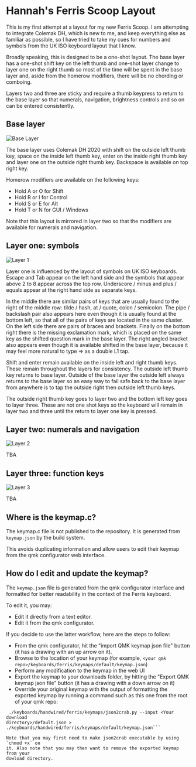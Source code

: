 # Hannah's Ferris Scoop Layout

This is my first attempt at a layout for my new Ferris Scoop. I am attempting to
integrate Colemak DH, which is new to me, and keep everything else as familiar
as possible, so I have tried to take my cues for numbers and symbols from the UK
ISO keyboard layout that I know.

Broadly speaking, this is designed to be a one-shot layout. The base layer has a
one-shot shift key on the left thumb and one-shot layer change to layer one on
the right thumb so most of the time will be spent in the base layer and, aside
from the homerow modifiers, there will be no chording or comboing.

Layers two and three are sticky and require a thumb keypress to return to the
base layer so that numerals, navigation, brightness controls and so on can be
entered consistently.

## Base layer

![Base Layer](https://i.imgur.com/k3AQIGt.png)

The base layer uses Colemak DH 2020 with shift on the outside left thumb key,
space on the inside left thumb key, enter on the inside right thumb key and
layer one on the outside right thumb key. Backspace is available on top right
key.

Homerow modifiers are available on the following keys:

* Hold A or O for Shift
* Hold R or I for Control
* Hold S or E for Alt
* Hold T or N for GUI / Windows

Note that this layout is mirrored in layer two so that the modifiers are
available for numerals and navigation.

## Layer one: symbols

![Layer 1](https://i.imgur.com/fm7dvZp.png)

Layer one is influenced by the layout of symbols on UK ISO keyboards. Escape and
Tab appear on the left hand side and the symbols that appear above 2 to 8 appear
across the top row. Underscore / minus and plus / equals appear at the right
hand side as separate keys.

In the middle there are similar pairs of keys that are usually found to the
right of the middle row: tilde / hash, at / quote, colon / semicolon. The pipe /
backslash pair also appears here even though it is usually found at the bottom
left, so that all of the pairs of keys are located in the same cluster. On the
left side there are pairs of braces and brackets. Finally on the bottom right
there is the missing exclamation mark, which is placed on the same key as the
shifted question mark in the base layer. The right angled bracket also appears
even though it is available shifted in the base layer, because it may feel more
natural to type => as a double L1 tap.

Shift and enter remain available on the inside left and right thumb keys. These
remain throughout the layers for consistency. The outside left thumb key returns
to base layer. Outside of the base layer the outside left always returns to the
base layer so an easy way to fail safe back to the base layer from anywhere is
to tap the outside right then outside left thumb keys.

The outside right thumb key goes to layer two and the bottom left key goes to
layer three. These are not one shot keys so the keyboard will remain in layer
two and three until the return to layer one key is pressed.

## Layer two: numerals and navigation

![Layer 2](https://i.imgur.com/m0teEmJ.png)

TBA

## Layer three: function keys

![Layer 3](https://i.imgur.com/VMxukue.png)

TBA

## Where is the keymap.c?

The keymap.c file is not published to the repository. It is generated from
`keymap.json` by the build system.

This avoids duplicating information and allow users to edit their keymap from
the qmk configurator web interface.

## How do I edit and update the keymap?

The `keymap.json` file is generated from the qmk configurator interface and
formatted for better readability in the context of the Ferris keyboard.

To edit it, you may:

* Edit it directly from a text editor.
* Edit it from the qmk configurator.

If you decide to use the latter workflow, here are the steps to follow:

* From the qmk configurator, hit the "import QMK keymap json file" button (it
  has a drawing with an up arrow on it).
* Browse to the location of your keymap (for example, `<your qmk
  repo>/keyboards/ferris/keymaps/default/keymap.json`)
* Perform any modification to the keymap in the web UI
* Export the keymap to your downloads folder, by hitting the "Export QMK keymap
  json file" button (it has a drawing with a down arrow on it)
* Override your original keymap with the output of formatting the exported
  keymap by running a command such as this one from the root of your qmk repo:

```shell
 ./keyboards/handwired/ferris/keymaps/json2crab.py --input <Your download
directory>/default.json >
./keyboards/handwired/ferris/keymaps/default/keymap.json```

Note that you may first need to make json2crab executable by using `chmod +x` on
it. Also note that you may then want to remove the exported keymap from your
dowload directory.

